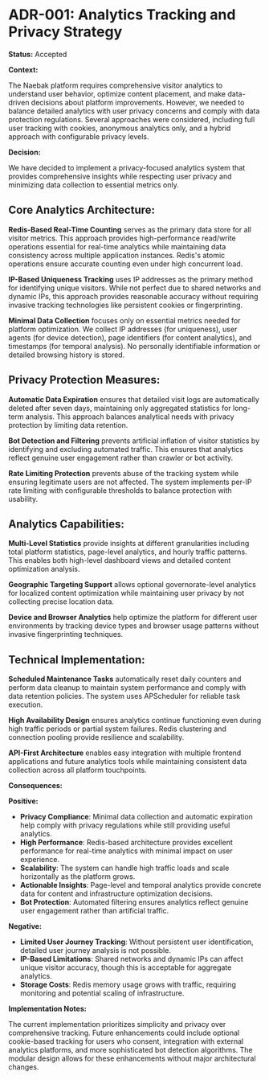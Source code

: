 # ADR-001: Analytics Tracking and Privacy Strategy

**Status:** Accepted

**Context:**

The Naebak platform requires comprehensive visitor analytics to understand user behavior, optimize content placement, and make data-driven decisions about platform improvements. However, we needed to balance detailed analytics with user privacy concerns and comply with data protection regulations. Several approaches were considered, including full user tracking with cookies, anonymous analytics only, and a hybrid approach with configurable privacy levels.

**Decision:**

We have decided to implement a privacy-focused analytics system that provides comprehensive insights while respecting user privacy and minimizing data collection to essential metrics only.

## **Core Analytics Architecture:**

**Redis-Based Real-Time Counting** serves as the primary data store for all visitor metrics. This approach provides high-performance read/write operations essential for real-time analytics while maintaining data consistency across multiple application instances. Redis's atomic operations ensure accurate counting even under high concurrent load.

**IP-Based Uniqueness Tracking** uses IP addresses as the primary method for identifying unique visitors. While not perfect due to shared networks and dynamic IPs, this approach provides reasonable accuracy without requiring invasive tracking technologies like persistent cookies or fingerprinting.

**Minimal Data Collection** focuses only on essential metrics needed for platform optimization. We collect IP addresses (for uniqueness), user agents (for device detection), page identifiers (for content analytics), and timestamps (for temporal analysis). No personally identifiable information or detailed browsing history is stored.

## **Privacy Protection Measures:**

**Automatic Data Expiration** ensures that detailed visit logs are automatically deleted after seven days, maintaining only aggregated statistics for long-term analysis. This approach balances analytical needs with privacy protection by limiting data retention.

**Bot Detection and Filtering** prevents artificial inflation of visitor statistics by identifying and excluding automated traffic. This ensures that analytics reflect genuine user engagement rather than crawler or bot activity.

**Rate Limiting Protection** prevents abuse of the tracking system while ensuring legitimate users are not affected. The system implements per-IP rate limiting with configurable thresholds to balance protection with usability.

## **Analytics Capabilities:**

**Multi-Level Statistics** provide insights at different granularities including total platform statistics, page-level analytics, and hourly traffic patterns. This enables both high-level dashboard views and detailed content optimization analysis.

**Geographic Targeting Support** allows optional governorate-level analytics for localized content optimization while maintaining user privacy by not collecting precise location data.

**Device and Browser Analytics** help optimize the platform for different user environments by tracking device types and browser usage patterns without invasive fingerprinting techniques.

## **Technical Implementation:**

**Scheduled Maintenance Tasks** automatically reset daily counters and perform data cleanup to maintain system performance and comply with data retention policies. The system uses APScheduler for reliable task execution.

**High Availability Design** ensures analytics continue functioning even during high traffic periods or partial system failures. Redis clustering and connection pooling provide resilience and scalability.

**API-First Architecture** enables easy integration with multiple frontend applications and future analytics tools while maintaining consistent data collection across all platform touchpoints.

**Consequences:**

**Positive:**

*   **Privacy Compliance**: Minimal data collection and automatic expiration help comply with privacy regulations while still providing useful analytics.
*   **High Performance**: Redis-based architecture provides excellent performance for real-time analytics with minimal impact on user experience.
*   **Scalability**: The system can handle high traffic loads and scale horizontally as the platform grows.
*   **Actionable Insights**: Page-level and temporal analytics provide concrete data for content and infrastructure optimization decisions.
*   **Bot Protection**: Automated filtering ensures analytics reflect genuine user engagement rather than artificial traffic.

**Negative:**

*   **Limited User Journey Tracking**: Without persistent user identification, detailed user journey analysis is not possible.
*   **IP-Based Limitations**: Shared networks and dynamic IPs can affect unique visitor accuracy, though this is acceptable for aggregate analytics.
*   **Storage Costs**: Redis memory usage grows with traffic, requiring monitoring and potential scaling of infrastructure.

**Implementation Notes:**

The current implementation prioritizes simplicity and privacy over comprehensive tracking. Future enhancements could include optional cookie-based tracking for users who consent, integration with external analytics platforms, and more sophisticated bot detection algorithms. The modular design allows for these enhancements without major architectural changes.
